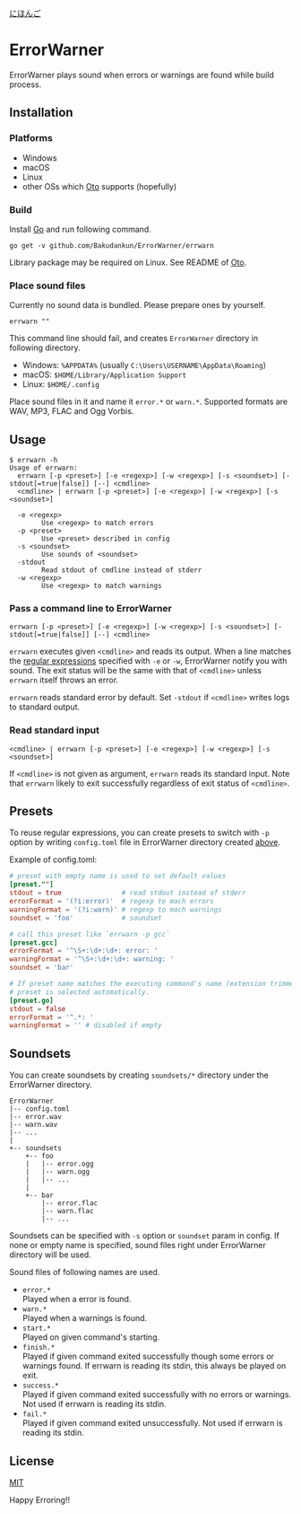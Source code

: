 [にほんご](README-ja.md)

# ErrorWarner

ErrorWarner plays sound when errors or warnings are found while build process.


## Installation

### Platforms

* Windows
* macOS
* Linux
* other OSs which [Oto] supports (hopefully)


### Build

Install [Go] and run following command.

```
go get -v github.com/Bakudankun/ErrorWarner/errwarn
```

Library package may be required on Linux. See README of [Oto].


### Place sound files

Currently no sound data is bundled. Please prepare ones by yourself.

```
errwarn ""
```

This command line should fail, and creates `ErrorWarner` directory in following
directory.

* Windows: `%APPDATA%` (usually `C:\Users\USERNAME\AppData\Roaming`)
* macOS: `$HOME/Library/Application Support`
* Linux: `$HOME/.config`

Place sound files in it and name it `error.*` or `warn.*`. Supported formats
are WAV, MP3, FLAC and Ogg Vorbis.


## Usage

```
$ errwarn -h
Usage of errwarn:
  errwarn [-p <preset>] [-e <regexp>] [-w <regexp>] [-s <soundset>] [-stdout[=true|false]] [--] <cmdline>
  <cmdline> | errwarn [-p <preset>] [-e <regexp>] [-w <regexp>] [-s <soundset>]

  -e <regexp>
    	Use <regexp> to match errors
  -p <preset>
    	Use <preset> described in config
  -s <soundset>
    	Use sounds of <soundset>
  -stdout
    	Read stdout of cmdline instead of stderr
  -w <regexp>
    	Use <regexp> to match warnings
```


### Pass a command line to ErrorWarner

```
errwarn [-p <preset>] [-e <regexp>] [-w <regexp>] [-s <soundset>] [-stdout[=true|false]] [--] <cmdline>
```

`errwarn` executes given `<cmdline>` and reads its output. When a line matches
the [regular expressions][Go-Regexp] specified with `-e` or `-w`, ErrorWarner
notify you with sound. The exit status will be the same with that of
`<cmdline>` unless `errwarn` itself throws an error.

`errwarn` reads standard error by default. Set `-stdout` if `<cmdline>` writes
logs to standard output.


### Read standard input

```
<cmdline> | errwarn [-p <preset>] [-e <regexp>] [-w <regexp>] [-s <soundset>]
```

If `<cmdline>` is not given as argument, `errwarn` reads its standard input.
Note that `errwarn` likely to exit successfully regardless of exit status of
`<cmdline>`.


## Presets

To reuse regular expressions, you can create presets to switch with `-p` option
by writing `config.toml` file in ErrorWarner directory created
[above](#place-sound-files).

Example of config.toml:

```toml
# preset with empty name is used to set default values
[preset.""]
stdout = true               # read stdout instead of stderr
errorFormat = '(?i:error)'  # regexp to mach errors
warningFormat = '(?i:warn)' # regexp to mach warnings
soundset = 'foo'            # soundset

# call this preset like `errwarn -p gcc`
[preset.gcc]
errorFormat = '^\S+:\d+:\d+: error: '
warningFormat = '^\S+:\d+:\d+: warning: '
soundset = 'bar'

# If preset name matches the executing command's name (extension trimmed), the
# preset is selected automatically.
[preset.go]
stdout = false
errorFormat = '^.*: '
warningFormat = '' # disabled if empty
```


## Soundsets

You can create soundsets by creating `soundsets/*` directory under the
ErrorWarner directory.

```
ErrorWarner
|-- config.toml
|-- error.wav
|-- warn.wav
|-- ...
|
+-- soundsets
    +-- foo
    |   |-- error.ogg
    |   |-- warn.ogg
    |   |-- ...
    |
    +-- bar
        |-- error.flac
        |-- warn.flac
        |-- ...
```

Soundsets can be specified with `-s` option or `soundset` param in config. If
none or empty name is specified, sound files right under ErrorWarner directory
will be used.

Sound files of following names are used.

* `error.*`  
  Played when a error is found.
* `warn.*`  
  Played when a warnings is found.
* `start.*`  
  Played on given command's starting.
* `finish.*`  
  Played if given command exited successfully though some errors or warnings
  found. If errwarn is reading its stdin, this always be played on exit.
* `success.*`  
  Played if given command exited successfully with no errors or warnings. Not
  used if errwarn is reading its stdin.
* `fail.*`  
  Played if given command exited unsuccessfully. Not used if errwarn is reading
  its stdin.


## License

[MIT](https://github.com/Bakudankun/ErrorWarner/blob/master/LICENSE)


Happy Erroring!!


[Oto]: https://github.com/hajimehoshi/oto
[Go]: https://golang.org/
[Go-Regexp]: https://golang.org/pkg/regexp/syntax/

